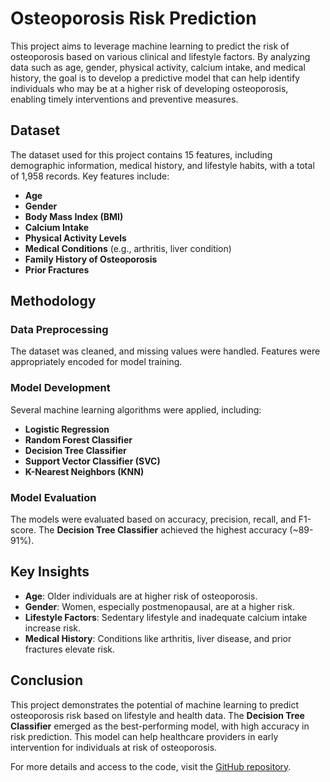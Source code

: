 # Osteoporosis Risk Prediction

This project aims to leverage machine learning to predict the risk of osteoporosis based on various clinical and lifestyle factors. By analyzing data such as age, gender, physical activity, calcium intake, and medical history, the goal is to develop a predictive model that can help identify individuals who may be at a higher risk of developing osteoporosis, enabling timely interventions and preventive measures.

## Dataset

The dataset used for this project contains 15 features, including demographic information, medical history, and lifestyle habits, with a total of 1,958 records. Key features include:

- **Age**
- **Gender**
- **Body Mass Index (BMI)**
- **Calcium Intake**
- **Physical Activity Levels**
- **Medical Conditions** (e.g., arthritis, liver condition)
- **Family History of Osteoporosis**
- **Prior Fractures**

## Methodology

### Data Preprocessing

The dataset was cleaned, and missing values were handled. Features were appropriately encoded for model training.

### Model Development

Several machine learning algorithms were applied, including:

- **Logistic Regression**
- **Random Forest Classifier**
- **Decision Tree Classifier**
- **Support Vector Classifier (SVC)**
- **K-Nearest Neighbors (KNN)**

### Model Evaluation

The models were evaluated based on accuracy, precision, recall, and F1-score. The **Decision Tree Classifier** achieved the highest accuracy (~89-91%).

## Key Insights

- **Age**: Older individuals are at higher risk of osteoporosis.
- **Gender**: Women, especially postmenopausal, are at a higher risk.
- **Lifestyle Factors**: Sedentary lifestyle and inadequate calcium intake increase risk.
- **Medical History**: Conditions like arthritis, liver disease, and prior fractures elevate risk.

## Conclusion

This project demonstrates the potential of machine learning to predict osteoporosis risk based on lifestyle and health data. The **Decision Tree Classifier** emerged as the best-performing model, with high accuracy in risk prediction. This model can help healthcare providers in early intervention for individuals at risk of osteoporosis.

For more details and access to the code, visit the [GitHub repository](https://github.com/shuvosharkr/Osteoporosis-Risk-Prediction).
